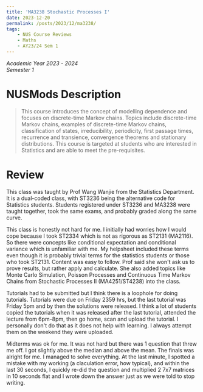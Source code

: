 ```yaml
---
title: 'MA3238 Stochastic Processes I'
date: 2023-12-20
permalink: /posts/2023/12/ma3238/
tags:
    - NUS Course Reviews
    - Maths
    - AY23/24 Sem 1
---
```


*Academic Year 2023 - 2024*  
*Semester 1*

# NUSMods Description
> This course introduces the concept of modelling dependence and focuses on discrete-time Markov chains. Topics include discrete-time Markov chains, examples of discrete-time Markov chains, classification of states, irreducibility, periodicity, first passage times, recurrence and transience, convergence theorems and stationary distributions. This course is targeted at students who are interested in Statistics and are able to meet the pre-requisites.

# Review
This class was taught by Prof Wang Wanjie from the Statistics Department. It is a dual-coded class, with ST3236 being the alternative code for Statistics students. Students registered under ST3236 and MA3238 were taught together, took the same exams, and probably graded along the same curve.

This class is honestly not hard for me. I initially had worries how I would cope because I took ST2334 which is not as rigorous as ST2131 (MA2116). So there were concepts like conditional expectation and conditional variance which is unfamiliar with me. My helpsheet included these terms even though it is probably trivial terms for the statistics students or those who took ST2131. Content was easy to follow. Prof said she won't ask us to prove results, but rather apply and calculate. She also added topics like Monte Carlo Simulation, Poisson Processes and Continuous Time Markov Chains from Stochastic Processes II (MA4251/ST4238) into the class.

Tutorials had to be submitted but I think there is a loophole for doing tutorials. Tutorials were due on Friday 2359 hrs, but the last tutorial was Friday 5pm and by then the solutions were released. I think a lot of students copied the tutorials when it was released after the last tutorial, attended the lecture from 6pm-8pm, then go home, scan and upload the tutorial. I personally don't do that as it does not help with learning. I always attempt them on the weekend they were uploaded. 

Midterms was ok for me. It was not hard but there was 1 question that threw me off. I got slightly above the median and above the mean. The finals was alright for me. I managed to solve everything. At the last minute, I spotted a mistake with my working (a claculation error, how typical), and within the last 30 seconds, I quickly re-did the question and multiplied 2 7x7 matrices in 10 seconds flat and I wrote down the answer just as we were told to stop writing.

